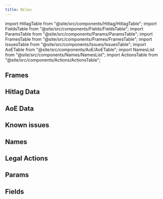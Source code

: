 ```yaml
---
title: Nilou
---
```


import HitlagTable from "@site/src/components/Hitlag/HitlagTable";
import FieldsTable from "@site/src/components/Fields/FieldsTable";
import ParamsTable from "@site/src/components/Params/ParamsTable";
import FramesTable from "@site/src/components/Frames/FramesTable";
import IssuesTable from "@site/src/components/Issues/IssuesTable";
import AoETable from "@site/src/components/AoE/AoETable";
import NamesList from "@site/src/components/Names/NamesList";
import ActionsTable from "@site/src/components/Actions/ActionsTable";

## Frames

<FramesTable item_key="nilou" />

## Hitlag Data

<HitlagTable item_key="nilou" />

## AoE Data

<AoETable item_key="nilou" />

## Known issues

<IssuesTable item_key="nilou" />

## Names

<NamesList item_key="nilou" />

## Legal Actions

<ActionsTable item_key="nilou" />

## Params

<ParamsTable item_key="nilou" />

## Fields

<FieldsTable item_key="nilou" />
